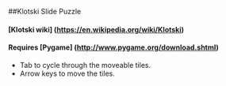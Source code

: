 ##Klotski Slide Puzzle

#### [Klotski wiki] (https://en.wikipedia.org/wiki/Klotski)

#### Requires [Pygame] (http://www.pygame.org/download.shtml)

* Tab to cycle through the moveable tiles.
* Arrow keys to move the tiles.
